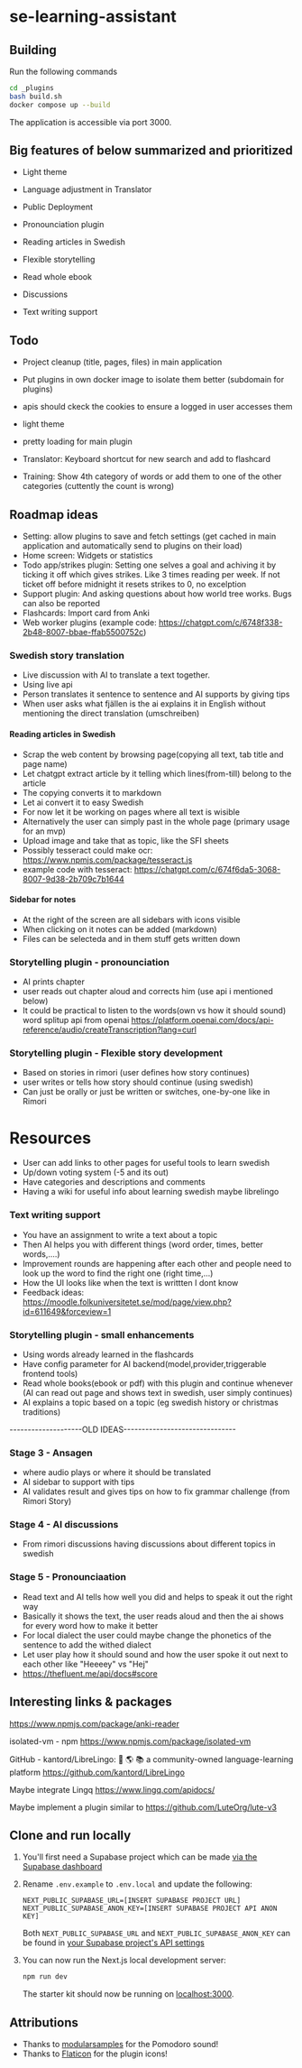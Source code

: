 # se-learning-assistant

## Building

Run the following commands

```bash
cd _plugins
bash build.sh
docker compose up --build
```

The application is accessible via port 3000.

## Big features of below summarized and prioritized

- Light theme
- Language adjustment in Translator
- Public Deployment

- Pronounciation plugin
- Reading articles in Swedish
- Flexible storytelling
- Read whole ebook
- Discussions
- Text writing support

## Todo

- Project cleanup (title, pages, files) in main application
- Put plugins in own docker image to isolate them better (subdomain for plugins)
- apis should ckeck the cookies to ensure a logged in user accesses them

- light theme
- pretty loading for main plugin
- Translator: Keyboard shortcut for new search and add to flashcard
- Training: Show 4th category of words or add them to one of the other categories (cuttently the count is wrong)

## Roadmap ideas
- Setting: allow plugins to save and fetch settings (get cached in main application and automatically send to plugins on their load)
- Home screen: Widgets or statistics
- Todo app/strikes plugin: Setting one selves a goal and achiving it by ticking it off which gives strikes. Like 3 times reading per week. If not ticket off before midnight it resets strikes to 0, no excelption
- Support plugin: And asking questions about how world tree works. Bugs can also be reported
- Flashcards: Import card from Anki
- Web worker plugins (example code: https://chatgpt.com/c/6748f338-2b48-8007-bbae-ffab5500752c)

### Swedish story translation

- Live discussion with AI to translate a text together.
- Using live api
- Person translates it sentence to sentence and AI supports by giving tips
- When user asks what fjällen is the ai explains it in English without mentioning the direct translation (umschreiben)

#### Reading articles in Swedish

- Scrap the web content by browsing page(copying all text, tab title and page name)
- Let chatgpt extract article by it telling which lines(from-till) belong to the article
- The copying converts it to markdown
- Let ai convert it to easy Swedish
- For now let it be working on pages where all text is wisible
- Alternatively the user can simply past in the whole page (primary usage for an mvp)
- Upload image and take that as topic, like the SFI sheets
- Possibly tesseract could make ocr: https://www.npmjs.com/package/tesseract.js
- example code with tesseract: https://chatgpt.com/c/674f6da5-3068-8007-9d38-2b709c7b1644

#### Sidebar for notes

- At the right of the screen are all sidebars with icons visible
- When clicking on it notes can be added (markdown)
- Files can be selecteda and in them stuff gets written down

### Storytelling plugin - pronounciation

- AI prints chapter
- user reads out chapter aloud and corrects him (use api i mentioned below)
- It could be practical to listen to the words(own vs how it should sound) word splitup api from openai https://platform.openai.com/docs/api-reference/audio/createTranscription?lang=curl

### Storytelling plugin - Flexible story development

- Based on stories in rimori (user defines how story continues)
- user writes or tells how story should continue (using swedish)
- Can just be orally or just be written or switches, one-by-one like in Rimori

# Resources

- User can add links to other pages for useful tools to learn swedish
- Up/down voting system (-5 and its out)
- Have categories and descriptions and comments
- Having a wiki for useful info about learning swedish maybe librelingo

### Text writing support

- You have an assignment to write a text about a topic
- Then AI helps you with different things (word order, times, better words,....)
- Improvement rounds are happening after each other and people need to look up the word to find the right one (right time,...)
- How the UI looks like when the text is writtten I dont know
- Feedback ideas: https://moodle.folkuniversitetet.se/mod/page/view.php?id=611649&forceview=1

### Storytelling plugin - small enhancements

- Using words already learned in the flashcards
- Have config parameter for AI backend(model,provider,triggerable frontend tools)
- Read whole books(ebook or pdf) with this plugin and continue whenever (AI can read out page and shows text in swedish, user simply continues)
- AI explains a topic based on a topic (eg swedish history or christmas traditions)


--------------------OLD IDEAS-------------------------------

### Stage 3 - Ansagen

- where audio plays or where it should be translated
- AI sidebar to support with tips
- AI validates result and gives tips on how to fix grammar challenge (from Rimori Story)

### Stage 4 - AI discussions

- From rimori discussions having discussions about different topics in swedish

### Stage 5 - Pronounciaation

- Read text and AI tells how well you did and helps to speak it out the right way
- Basically it shows the text, the user reads aloud and then the ai shows for every word how to make it better
- For local dialect the user could maybe change the phonetics of the sentence to add the withed dialect
- Let user play how it should sound and how the user spoke it out next to each other like "Heeeey" vs "Hej"
- https://thefluent.me/api/docs#score


## Interesting links & packages

https://www.npmjs.com/package/anki-reader

isolated-vm - npm
https://www.npmjs.com/package/isolated-vm

GitHub - kantord/LibreLingo: 🐢 🌎 📚 a community-owned language-learning platform
https://github.com/kantord/LibreLingo

Maybe integrate Lingq https://www.lingq.com/apidocs/

Maybe implement a plugin similar to https://github.com/LuteOrg/lute-v3


## Clone and run locally

1. You'll first need a Supabase project which can be made [via the Supabase dashboard](https://database.new)

2. Rename `.env.example` to `.env.local` and update the following:

   ```
   NEXT_PUBLIC_SUPABASE_URL=[INSERT SUPABASE PROJECT URL]
   NEXT_PUBLIC_SUPABASE_ANON_KEY=[INSERT SUPABASE PROJECT API ANON KEY]
   ```

   Both `NEXT_PUBLIC_SUPABASE_URL` and `NEXT_PUBLIC_SUPABASE_ANON_KEY` can be found in [your Supabase project's API settings](https://app.supabase.com/project/_/settings/api)

3. You can now run the Next.js local development server:

   ```bash
   npm run dev
   ```

   The starter kit should now be running on [localhost:3000](http://localhost:3000/).

## Attributions

- Thanks to [modularsamples](https://freesound.org/s/310601/) for the Pomodoro sound!
- Thanks to [Flaticon](https://flaticon.com) for the plugin icons!
